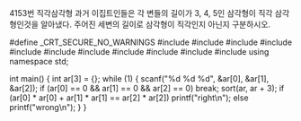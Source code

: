 4153번 직각삼각형
과거 이집트인들은 각 변들의 길이가 3, 4, 5인 삼각형이 직각 삼각형인것을 알아냈다. 주어진 세변의 길이로 삼각형이 직각인지 아닌지 구분하시오.



#define _CRT_SECURE_NO_WARNINGS
#include <numeric>
#include <cstdio>
#include <iostream>
#include <cstring>
#include <string>
#include <algorithm>
#include <vector>
#include <climits>
#include <cmath>
#include <cassert>
#include <queue>
using namespace std;

int main() {
	int ar[3] = {};
	while (1) {
		scanf("%d %d %d", &ar[0], &ar[1], &ar[2]);
		if (ar[0] == 0 && ar[1] == 0 && ar[2] == 0)
			break;
		sort(ar, ar + 3);
		if (ar[0] * ar[0] + ar[1] * ar[1] == ar[2] * ar[2])
			printf("right\n");
		else
			printf("wrong\n");
	}
}
